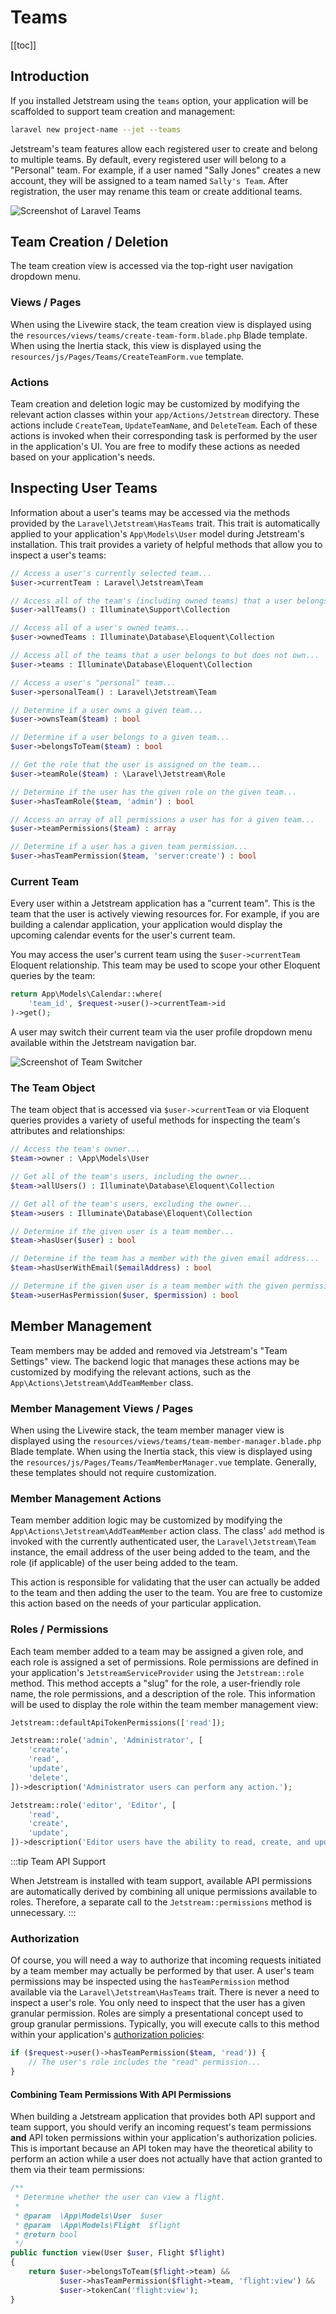 # Teams

[[toc]]

## Introduction

If you installed Jetstream using the `teams` option, your application will be scaffolded to support team creation and management:

```bash
laravel new project-name --jet --teams
```

Jetstream's team features allow each registered user to create and belong to multiple teams. By default, every registered user will belong to a "Personal" team. For example, if a user named "Sally Jones" creates a new account, they will be assigned to a team named `Sally's Team`. After registration, the user may rename this team or create additional teams.

![Screenshot of Laravel Teams](./../../assets/img/teams.png)

## Team Creation / Deletion

The team creation view is accessed via the top-right user navigation dropdown menu.

### Views / Pages

When using the Livewire stack, the team creation view is displayed using the `resources/views/teams/create-team-form.blade.php` Blade template. When using the Inertia stack, this view is displayed using the `resources/js/Pages/Teams/CreateTeamForm.vue` template.

### Actions

Team creation and deletion logic may be customized by modifying the relevant action classes within your `app/Actions/Jetstream` directory. These actions include `CreateTeam`, `UpdateTeamName`, and `DeleteTeam`. Each of these actions is invoked when their corresponding task is performed by the user in the application's UI. You are free to modify these actions as needed based on your application's needs.

## Inspecting User Teams

Information about a user's teams may be accessed via the methods provided by the `Laravel\Jetstream\HasTeams` trait. This trait is automatically applied to your application's `App\Models\User` model during Jetstream's installation. This trait provides a variety of helpful methods that allow you to inspect a user's teams:

```php
// Access a user's currently selected team...
$user->currentTeam : Laravel\Jetstream\Team

// Access all of the team's (including owned teams) that a user belongs to...
$user->allTeams() : Illuminate\Support\Collection

// Access all of a user's owned teams...
$user->ownedTeams : Illuminate\Database\Eloquent\Collection

// Access all of the teams that a user belongs to but does not own...
$user->teams : Illuminate\Database\Eloquent\Collection

// Access a user's "personal" team...
$user->personalTeam() : Laravel\Jetstream\Team

// Determine if a user owns a given team...
$user->ownsTeam($team) : bool

// Determine if a user belongs to a given team...
$user->belongsToTeam($team) : bool

// Get the role that the user is assigned on the team...
$user->teamRole($team) : \Laravel\Jetstream\Role

// Determine if the user has the given role on the given team...
$user->hasTeamRole($team, 'admin') : bool

// Access an array of all permissions a user has for a given team...
$user->teamPermissions($team) : array

// Determine if a user has a given team permission...
$user->hasTeamPermission($team, 'server:create') : bool
```

### Current Team

Every user within a Jetstream application has a "current team". This is the team that the user is actively viewing resources for. For example, if you are building a calendar application, your application would display the upcoming calendar events for the user's current team.

You may access the user's current team using the `$user->currentTeam` Eloquent relationship. This team may be used to scope your other Eloquent queries by the team:

```php
return App\Models\Calendar::where(
    'team_id', $request->user()->currentTeam->id
)->get();
```

A user may switch their current team via the user profile dropdown menu available within the Jetstream navigation bar.

![Screenshot of Team Switcher](./../../assets/img/team-switcher.png)

### The Team Object

The team object that is accessed via `$user->currentTeam` or via Eloquent queries provides a variety of useful methods for inspecting the team's attributes and relationships:

```php
// Access the team's owner...
$team->owner : \App\Models\User

// Get all of the team's users, including the owner...
$team->allUsers() : Illuminate\Database\Eloquent\Collection

// Get all of the team's users, excluding the owner...
$team->users : Illuminate\Database\Eloquent\Collection

// Determine if the given user is a team member...
$team->hasUser($user) : bool

// Determine if the team has a member with the given email address...
$team->hasUserWithEmail($emailAddress) : bool

// Determine if the given user is a team member with the given permission...
$team->userHasPermission($user, $permission) : bool
```

## Member Management

Team members may be added and removed via Jetstream's "Team Settings" view. The backend logic that manages these actions may be customized by modifying the relevant actions, such as the `App\Actions\Jetstream\AddTeamMember` class.

### Member Management Views / Pages

When using the Livewire stack, the team member manager view is displayed using the `resources/views/teams/team-member-manager.blade.php` Blade template. When using the Inertia stack, this view is displayed using the `resources/js/Pages/Teams/TeamMemberManager.vue` template. Generally, these templates should not require customization.

### Member Management Actions

Team member addition logic may be customized by modifying the `App\Actions\Jetstream\AddTeamMember` action class. The class' `add` method is invoked with the currently authenticated user, the `Laravel\Jetstream\Team` instance, the email address of the user being added to the team, and the role (if applicable) of the user being added to the team.

This action is responsible for validating that the user can actually be added to the team and then adding the user to the team. You are free to customize this action based on the needs of your particular application.

### Roles / Permissions

Each team member added to a team may be assigned a given role, and each role is assigned a set of permissions. Role permissions are defined in your application's `JetstreamServiceProvider` using the `Jetstream::role` method. This method accepts a "slug" for the role, a user-friendly role name, the role permissions, and a description of the role. This information will be used to display the role within the team member management view:

```php
Jetstream::defaultApiTokenPermissions(['read']);

Jetstream::role('admin', 'Administrator', [
    'create',
    'read',
    'update',
    'delete',
])->description('Administrator users can perform any action.');

Jetstream::role('editor', 'Editor', [
    'read',
    'create',
    'update',
])->description('Editor users have the ability to read, create, and update.');
```

:::tip Team API Support

When Jetstream is installed with team support, available API permissions are automatically derived by combining all unique permissions available to roles. Therefore, a separate call to the `Jetstream::permissions` method is unnecessary.
:::

### Authorization

Of course, you will need a way to authorize that incoming requests initiated by a team member may actually be performed by that user. A user's team permissions may be inspected using the `hasTeamPermission` method available via the `Laravel\Jetstream\HasTeams` trait. There is never a need to inspect a user's role. You only need to inspect that the user has a given granular permission. Roles are simply a presentational concept used to group granular permissions. Typically, you will execute calls to this method within your application's [authorization policies](https://laravel.com/docs/authorization):

```php
if ($request->user()->hasTeamPermission($team, 'read')) {
    // The user's role includes the "read" permission...
}
```

#### Combining Team Permissions With API Permissions

When building a Jetstream application that provides both API support and team support, you should verify an incoming request's team permissions **and** API token permissions within your application's authorization policies. This is important because an API token may have the theoretical ability to perform an action while a user does not actually have that action granted to them via their team permissions:

```php
/**
 * Determine whether the user can view a flight.
 *
 * @param  \App\Models\User  $user
 * @param  \App\Models\Flight  $flight
 * @return bool
 */
public function view(User $user, Flight $flight)
{
    return $user->belongsToTeam($flight->team) &&
           $user->hasTeamPermission($flight->team, 'flight:view') &&
           $user->tokenCan('flight:view');
}
```
